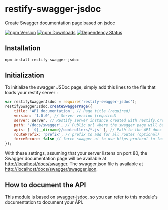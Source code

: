 # restify-swagger-jsdoc
Create Swagger documentation page based on jsdoc

[![npm Version](https://img.shields.io/npm/v/restify-swagger-jsdoc.svg)](https://www.npmjs.com/package/restify-swagger-jsdoc)
[![npm Downloads](https://img.shields.io/npm/dm/restify-swagger-jsdoc.svg)](https://www.npmjs.com/package/restify-swagger-jsdoc)
[![Dependency Status](https://gemnasium.com/badges/github.com/RemyJeancolas/restify-swagger-jsdoc.svg)](https://gemnasium.com/github.com/RemyJeancolas/restify-swagger-jsdoc)

## Installation
```bash
npm install restify-swagger-jsdoc
```
## Initialization
To initialize the swagger JSDoc page, simply add this lines to the file that loads your restify server :
```javascript
var restifySwaggerJsdoc = require('restify-swagger-jsdoc');
restifySwaggerJsdoc.createSwaggerPage({
    title: 'API documentation', // Page title (required)
    version: '1.0.0', // Server version (required)
    server: server, // Restify server instance created with restify.createServer()
    path: '/docs/swagger', // Public url where the swagger page will be available
    apis: [ `${__dirname}/controllers/*.js` ], // Path to the API docs
    routePrefix: 'prefix', // prefix to add for all routes (optional)
    forceSecure: false // force swagger-ui to use https protocol to load JSON file (optional, default: false)
});
```
With these settings, assuming that your server listens on port 80, the Swagger documentation page will be available at [http://localhost/docs/swagger](http://localhost/docs/swagger).
The swagger.json file is available at [http://localhost/docs/swagger/swagger.json](http://localhost/docs/swagger/swagger.json).
## How to document the API
This module is based on [swagger-jsdoc](https://www.npmjs.com/package/swagger-jsdoc), so you can refer to this module's documentation to document your API.